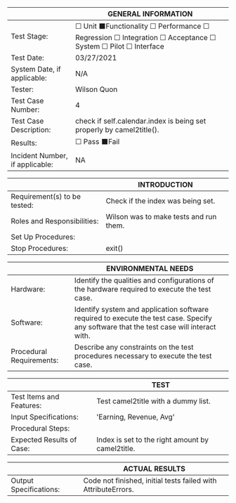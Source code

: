 |                                 |                  GENERAL INFORMATION                                                                           |
|---------------------------------|----------------------------------------------------------------------------------------------------------------|
| Test Stage:                     | ☐ Unit ⬛️Functionality ☐ Performance ☐ Regression ☐ Integration ☐ Acceptance ☐ System ☐ Pilot ☐ Interface |
| Test Date:                      | 03/27/2021                                                                                                     |
| System Date, if applicable:     | N/A                                                                                                            |
| Tester:                         | Wilson Quon                                                                                                    |
| Test Case Number:               | 4                                                                                                              |
| Test Case Description:          | check if self.calendar.index is being set properly by camel2title().                                           |
| Results:                        | ☐ Pass ⬛️Fail                                                                                                 |
| Incident Number, if applicable: | NA                                                                                                             |


|                              |                     INTRODUCTION                                                                                                                                      |
|------------------------------|-----------------------------------------------------------------------------------------------------------------------------------------------------------------------|
| Requirement(s) to be tested: | Check if the index was being set. 
| Roles and Responsibilities:  | Wilson was to make tests and run them.                                                                       |
| Set Up Procedures:           |                                                                                                               |
| Stop Procedures:             | exit()                                                                                                         |


|                          |                     ENVIRONMENTAL NEEDS                                                                                                  |
|--------------------------|------------------------------------------------------------------------------------------------------------------------------------------|
| Hardware:                | Identify the qualities and configurations of the hardware required to execute the test case.                                             |
| Software:                | Identify system and application software required to execute the test case. Specify any software that the test case will interact with.  |
| Procedural Requirements: | Describe any constraints on the test procedures necessary to execute the test case.                                                      |


|                           |                     TEST                                                                                                                                                                                                      |
|---------------------------|-------------------------------------------------------------------------------------------------------------------------------------------------------------------------------------------------------------------------------|
| Test Items and Features:  | Test camel2title with a dummy list.                                                                                                                                      |
| Input Specifications:     | 'Earning, Revenue, Avg' 
| Procedural Steps:         |                                                                                                                                           |
| Expected Results of Case: | Index is set to the right amount by camel2title.                                                                                                                                                                           |


|                        |                     ACTUAL RESULTS                                                                                                |
|------------------------|-----------------------------------------------------------------------------------------------------------------------------------|
| Output Specifications: | Code not finished, initial tests failed with AttributeErrors.                                                                     |



